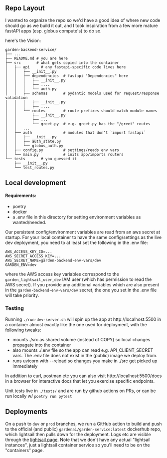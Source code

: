 ## Repo Layout
I wanted to organize the repo so we'd have a good idea of where new code should go as we build it out, and I took inspiration from a few more mature fastAPI apps (esp. globus compute's) to do so.

here's the Vision:
``` 
garden-backend-service/
├── ...
├── README.md # you are here
├── src       # what gets copied into the container 
│   ├── api     # any fastapi-specific code lives here
│   │   ├── __init__.py
│   │   ├── dependencies  # fastapi "Dependencies" here
│   │   │   ├── __init__.py
│   │   │   ├── ....
│   │   │   └── auth.py
│   │   ├── schemas       # pydantic models used for request/response validation
│   │   │   ├── __init__.py
│   │   │   ├── ....
│   │   └── routes        # route prefixes should match module names
│   │       ├── __init__.py
│   │       ├── ...
│   │       └── greet.py  # e.g. greet.py has the "/greet" routes
│   │   ... 
│   ├── auth              # modules that don't `import fastapi`
│   │   ├── __init__.py
│   │   ├── auth_state.py
│   │   └── globus_auth.py
│   ├── config.py         # settings/reads env vars
│   └── main.py           # inits app/imports routers 
└── tests       # you guessed it
    ├── __init__.py
    └── test_routes.py
```

## Local development

#### Requirements:
- poetry 
- docker
- a .env file in this directory for setting environment variables as wanted/needed. 

Our persistent config/environment variables are read from an aws secret at startup. For your local container to have the same config/settings as the live dev deployment, you need to at least set the following in the .env file:

    AWS_ACCESS_KEY_ID=... 
    AWS_SECRET_ACCESS_KEY=...
    AWS_SECRET_NAME=garden-backend-env-vars/dev
    GARDEN_ENV=dev
    
where the AWS access key variables correspond to the `garden_lightsail_user_dev` IAM user (which has permission to read the AWS secret). If you provide any additional variables which are also present in the `garden-backend-env-vars/dev` secret, the one you set in the .env file will take priority. 


### Testing
Running `./run-dev-server.sh` will spin up the app at http://localhost:5500 in a container almost exactly like the one used for deployment, with the following tweaks:

- mounts ./src as shared volume (instead of COPY) so local changes propagate into the container
- also mounts ./.env file so the app can read e.g. API_CLIENT_SECRET vars. The .env file does not exist in the (public) image we deploy from.
- runs uvicorn with --reload so changes you make in ./src get picked up immediately

In addition to curl, postman etc you can also visit http://localhost:5500/docs in a browser for interactive docs that let you exercise specific endpoints.

Unit tests live in `./tests/` and are run by github actions on PRs, or can be run locally w/ `poetry run pytest`

## Deployments 
On a push to `dev` or `prod` branches, we run a GitHub action to build and push to the official (and public) `gardenai/garden-service:latest` dockerhub repo, which lightsail then pulls down for the deployment. Logs etc are visible through the [lightsail page](https://lightsail.aws.amazon.com/ls/webapp/home/containers). Note that we don't have any actual "lightsail instances", just a lightsail container service so you'll need to be on the "containers" page.

